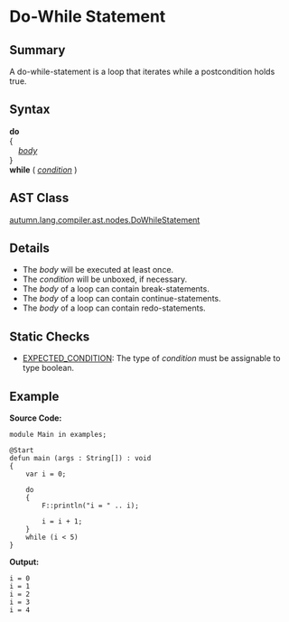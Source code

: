 # Do-While Statement

## Summary

A do-while-statement is a loop that iterates while a postcondition holds true.

## Syntax

<div class="syntax">
<b>do</b><br>
{<br>
&nbsp;&nbsp;&nbsp;&nbsp;<i><a href="Statement.md">body</a></i><br>
}<br>
<b>while</b> ( <i><a href="Expression.md">condition</a></i> )<br>
</div>

## AST Class

[autumn.lang.compiler.ast.nodes.DoWhileStatement](https://www.mackenziehigh.com/autumn/javadoc/autumn/lang/compiler/ast/nodes/DoWhileStatement.html)

## Details

+ The <i>body</i> will be executed at least once.
+ The <i>condition</i> will be unboxed, if necessary.
+ The <i>body</i> of a loop can contain break-statements.
+ The <i>body</i> of a loop can contain continue-statements.
+ The <i>body</i> of a loop can contain redo-statements.

## Static Checks

+ [EXPECTED_CONDITION](https://www.mackenziehigh.com/autumn/javadoc/autumn/lang/compiler/errors/ErrorCode.html#EXPECTED_CONDITION): The type of <i><i>condition</i></i> must be assignable to type boolean.

## Example

**Source Code:**

```plain
module Main in examples;

@Start
defun main (args : String[]) : void
{
    var i = 0;
    
    do
    {
        F::println("i = " .. i);

        i = i + 1;
    }
    while (i < 5)
}
```

**Output:**

```plain
i = 0
i = 1
i = 2
i = 3
i = 4
```

